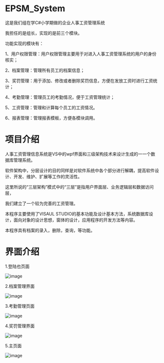 # EPSM_System

这是我们组在学C#小学期做的企业人事工资管理系统

我担任的是组长，实现的是前三个模块。

功能实现的模块有：

1、用户权限管理：用户权限管理主要用于对进入人事工资管理系统的用户的身份核实；

2、档案管理：管理所有员工的档案信息；

3、奖罚管理：用于添加、修改或者删除奖罚信息，方便在发放工资时进行工资统计；

4、考勤管理：管理员工的考勤情况，便于工资管理统计；

5、工资管理：管理和计算每个员工的工资情况。

6、报表管理：管理报表模板，方便各模块调用。

# 项目介绍

人事工资管理信息系统是VS中的wpf界面和三级架构技术来设计生成的一一个数据库管理系统。

软件架构中，分层设计的目的同样是对软件系统中各个部分进行解耦，提高软件设计、开发、维护、扩展等工作的灵活性。

这里所说的“三层架构”模式中的“三层”是指用户界面层、业务逻辑层和数据访问层， 

我们建立了一个较为完善的工资管理。

本程序主要使用了VISAUL STUDIO的基本功能及设计基本方法，系统数据库设计，面向对象的设计思想，窗体的设计，应用程序的开发方法等内容。

本程序具有档案的录入，删除，查询，等功能。

# 界面介绍

1.登陆也页面

![image](https://github.com/yuanhang110/EPSM_System/blob/master/ImagesForReadme/1.png)

2.档案管理界面

![image](https://github.com/yuanhang110/EPSM_System/blob/master/ImagesForReadme/2.png)

3.考勤管理页面

![image](https://github.com/yuanhang110/EPSM_System/blob/master/ImagesForReadme/3.png)

4.奖罚管理界面

![image](https://github.com/yuanhang110/EPSM_System/blob/master/ImagesForReadme/4.png)

5.主页面

![image](https://github.com/yuanhang110/EPSM_System/blob/master/ImagesForReadme/5.png)
